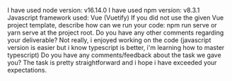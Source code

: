 I have used node version:
v16.14.0
I have used npm version:
v8.3.1
Javascript framework used:
Vue (Vuetify)
If you did not use the given Vue project template, describe how can we run your code:
npm run serve or yarn serve at the project root.
Do you have any other comments regarding your deliverable?
Not really, i enjoyed working on the code (javascript version is easier but i know typescript is better, i'm learning how to master typescript)
Do you have any comments/feedback about the task we gave you?
The task is pretty straightforward and i hope i have exceeded your expectations.
